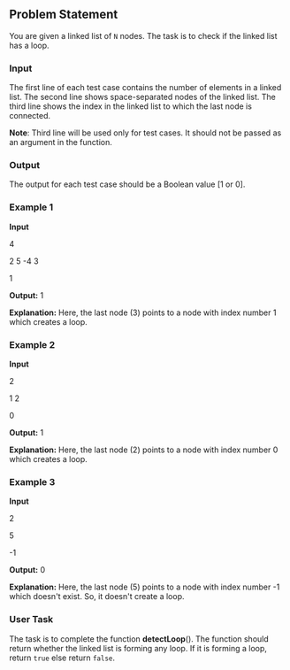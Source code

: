 ## Problem Statement

You are given a linked list of `N` nodes. The task is to check if the linked list has a loop.

### Input

The first line of each test case contains the number of elements in a linked list. The second line shows space-separated nodes of the linked list. The third line shows the index in the linked list to which the last node is connected.

**Note**: Third line will be used only for test cases. It should not be passed as an argument in the function.

### Output

The output for each test case should be a Boolean value [1 or 0].

### Example 1

**Input**

4

2 5 -4 3

1

**Output:**
1

**Explanation:**
Here, the last node (3) points to a node with index number 1 which creates a loop.

### Example 2

**Input**

2

1 2

0

**Output:**
1

**Explanation:** Here, the last node (2) points to a node with index number 0 which creates a loop.

### Example 3

**Input**

2

5

-1

**Output:**
0

**Explanation:** Here, the last node (5) points to a node with index number -1 which doesn't exist. So, it doesn't create a loop.

### User Task

The task is to complete the function **detectLoop**(). The function should return whether the linked list is forming any loop. If it is forming a loop, return `true` else return `false`.
